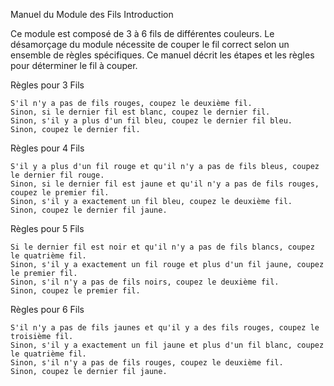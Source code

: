 Manuel du Module des Fils
Introduction

Ce module est composé de 3 à 6 fils de différentes couleurs. Le désamorçage du module nécessite de couper le fil correct selon un ensemble de règles spécifiques. Ce manuel décrit les étapes et les règles pour déterminer le fil à couper.

Règles pour 3 Fils

    S'il n'y a pas de fils rouges, coupez le deuxième fil.
    Sinon, si le dernier fil est blanc, coupez le dernier fil.
    Sinon, s'il y a plus d'un fil bleu, coupez le dernier fil bleu.
    Sinon, coupez le dernier fil.

Règles pour 4 Fils

    S'il y a plus d'un fil rouge et qu'il n'y a pas de fils bleus, coupez le dernier fil rouge.
    Sinon, si le dernier fil est jaune et qu'il n'y a pas de fils rouges, coupez le premier fil.
    Sinon, s'il y a exactement un fil bleu, coupez le deuxième fil.
    Sinon, coupez le dernier fil jaune.

Règles pour 5 Fils

    Si le dernier fil est noir et qu'il n'y a pas de fils blancs, coupez le quatrième fil.
    Sinon, s'il y a exactement un fil rouge et plus d'un fil jaune, coupez le premier fil.
    Sinon, s'il n'y a pas de fils noirs, coupez le deuxième fil.
    Sinon, coupez le premier fil.

Règles pour 6 Fils

    S'il n'y a pas de fils jaunes et qu'il y a des fils rouges, coupez le troisième fil.
    Sinon, s'il y a exactement un fil jaune et plus d'un fil blanc, coupez le quatrième fil.
    Sinon, s'il n'y a pas de fils rouges, coupez le deuxième fil.
    Sinon, coupez le dernier fil jaune.